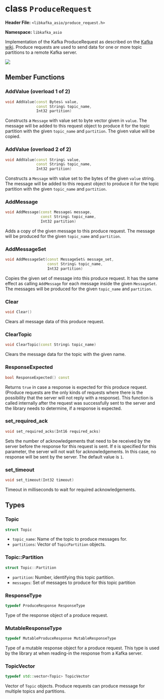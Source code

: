 
class `ProduceRequest`
======================

**Header File:** `<libkafka_asio/produce_request.h>`

**Namespace:** `libkafka_asio`

Implementation of the Kafka ProduceRequest as described on the 
[Kafka wiki](https://cwiki.apache.org/confluence/display/KAFKA/A+Guide+To+The+Kafka+Protocol#AGuideToTheKafkaProtocol-ProduceRequest).
Produce requests are used to send data for one or more topic partitions to a
remote Kafka server.

<img src="http://yuml.me/diagram/nofunky;scale:80/class/
[ProduceRequest]++-*[Topic], 
[Topic]++-*[Topic::Partition]" 
/>

Member Functions
----------------

### AddValue (overload 1 of 2)
```cpp
void AddValue(const Bytes& value, 
              const String& topic_name,
              Int32 partition)
```

Constructs a `Message` with value set to byte vector given in `value`. The
message will be added to this request object to produce it for the topic
partition with the given `topic_name` and `partition`.
The given value will be copied.


### AddValue (overload 2 of 2)
```cpp
void AddValue(const String& value,
              const String& topic_name,
              Int32 partition)
```

Constructs a `Message` with value set to the bytes of the given `value` string.
The message will be added to this request object to produce it for the topic
partition with the given `topic_name` and `partition`.


### AddMessage
```cpp
void AddMessage(const Message& message,
                const String& topic_name,
                Int32 partition)
```

Adds a copy of the given message to this produce request. The message will be
produced for the given `topic_name` and `partition`.


### AddMessageSet
```cpp
void AddMessageSet(const MessageSet& message_set,
                   const String& topic_name,
                   Int32 partition)
```

Copies the given set of message into this produce request. It has the same
effect as calling `AddMessage` for each message inside the given `MessageSet`.
The messages will be produced for the given `topic_name` and `partition`.


### Clear
```cpp
void Clear()
```

Clears all message data of this produce request.


### ClearTopic
```cpp
void ClearTopic(const String& topic_name)
```

Clears the message data for the topic with the given name.


### ResponseExpected
```cpp
bool ResponseExpected() const
```

Returns `true` in case a response is expected for this produce request. (Produce
requests are the only kinds of requests where there is the possibility that
the server will not reply with a response). This function is called internally
after the request was successfully sent to the server and the library needs to
determine, if a response is expected.


### set_required_ack
```cpp
void set_required_acks(Int16 required_acks)
```

Sets the number of acknowledgements that need to be received by the server
before the response for this request is sent. If `0` is specified for this
parameter, the server will not wait for acknowledgements. In this case, no
response will be sent by the server. The default value is `1`.


### set_timeout
```cpp
void set_timeout(Int32 timeout)
```

Timeout in milliseconds to wait for required acknowledgements.


Types
-----

### Topic
```cpp
struct Topic
```

+ `topic_name`:
   Name of the topic to produce messages for.
+ `partitions`:
   Vector of `TopicPartition` objects.   
   

### Topic::Partition
```cpp
struct Topic::Partition
```

+ `partition`:
   Number, identifying this topic partition.
+ `messages`:
   Set of messages to produce for this topic partition


### ResponseType
```cpp
typedef ProduceResponse ResponseType
```

Type of the response object of a produce request.


### MutableResponseType
```cpp
typedef MutableProduceResponse MutableResponseType
```

Type of a mutable response object for a produce request. This type is used by 
the library at when reading-in the response from a Kafka server.


### TopicVector
```cpp
typedef std::vector<Topic> TopicVector
```

Vector of `Topic` objects. Produce requests can produce message for multiple
topics and partitions.
